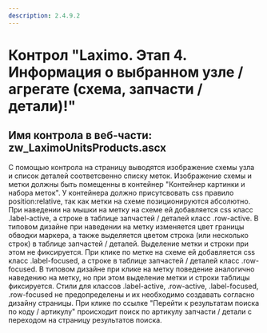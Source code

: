 ```yaml
---
description: 2.4.9.2
---
```


# Контрол "Laximo. Этап 4. Информация о выбранном узле / агрегате \(схема, запчасти / детали\)!"

## Имя контрола в веб-части: zw\_LaximoUnitsProducts.ascx

С помощью контрола на страницу выводятся изображение схемы узла и список деталей соответсвенно списку меток. Изображение схемы и метки должны быть помещенны в контейнер "Контейнер картинки и набора меток". У контейнера должно присутсвовать css правило position:relative, так как метки на схеме позиционируются абсолютно. При наведении на мышки на метку на схеме ей добавляется css класс .label-active, а строке в таблице запчастей / деталей класс .row-active. В типовом дизайне при наведении на метку изменяется цвет границы обводки маркера, а также выделяется цветом строка \(или несколько строк\) в таблице запчастей / деталей. Выделение метки и строки при этом не фиксируется. При клике по метке на схеме ей добавляется css класс .label-focused, а строке в таблице запчастей / деталей класс .row-focused. В типовом дизайне при клике на метку поведение аналогично наведению на метку, но при этом выделение метки и строки таблицы фиксируется. Стили для классов .label-active, .row-active, .label-focused, .row-focused не предопределены и их необходимо создавать согласно дизайну страницы. При клике по ссылке "Перейти к результатам поиска по коду / артикулу" происходит поиск по артикулу запчасти / детали с переходом на страницу результатов поиска.

